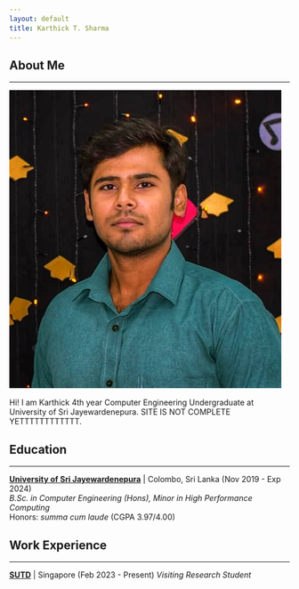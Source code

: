 ```yaml
---
layout: default
title: Karthick T. Sharma
---
```


## About Me

---

 <img class="profile-picture" src="profile.jpeg">

Hi! I am Karthick 4th year Computer Engineering Undergraduate at University of Sri Jayewardenepura. SITE IS NOT COMPLETE YETTTTTTTTTTTT.

## Education

---

**[University of Sri Jayewardenepura](https://eng.sjp.ac.lk/)** | Colombo, Sri Lanka (Nov 2019 - Exp 2024) <br>
_B.Sc. in Computer Engineering (Hons), Minor in High Performance Computing_ <br>
Honors: _summa cum laude_ (CGPA 3.97/4.00)

## Work Experience

---

**[SUTD](https://www.sutd.edu.sg/)** | Singapore (Feb 2023 - Present)
_Visiting Research Student_

<!-- ## Research Interest

My research interest includes but are not limited to: <br/>

- Motion Planning of mobile robots
- Convex Optimization
- Robot Control -->

<!-- ## Publications

1. Co-author: Ezzeldin, M. A., **Ali, A. M.**, Mahmoud, J. A., Rabie, S. A., & Ammar, H. H. (2022).
   Impact of Charging on Battery Life and Battery Degradation in Electric Vehicles. In M. Alam,
   R. Pillai, & N. Murugesan (Ed.), Developing Charging Infrastructure and Technologies for Electric
   Vehicles (pp. 96-113). IGI Global. ([Link](https://doi.org/10.4018/978-1-7998-6858-3.ch005)) -->

